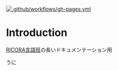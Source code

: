 [![.github/workflows/gh-pages.yml](https://github.com/RICORA/alg-wiki/actions/workflows/gh-pages.yml/badge.svg)](https://github.com/RICORA/alg-wiki/actions/workflows/gh-pages.yml)

# Introduction

[RICORA言語班](https://alg.tus-ricora.com)の長いドキュメンテーション用

うに
